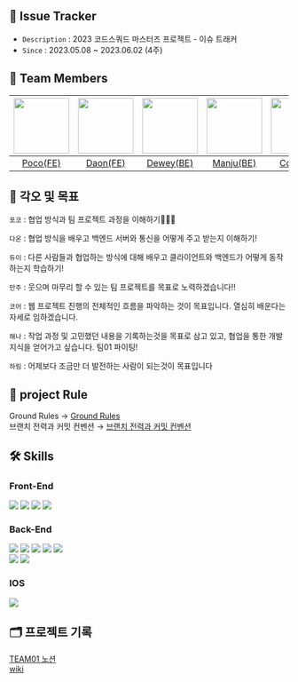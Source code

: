 ## 🔫 Issue Tracker
- `Description` : 2023 코드스쿼드 마스터즈 프로젝트 - 이슈 트래커
- `Since` : 2023.05.08 ~ 2023.06.02 (4주)

## 👥 Team Members
| <img src="https://github.com/issue-tracker-team-01/issue-tracker/assets/115215178/949044a4-d36c-496c-af78-d7367b7a745f" width="100px" /> | <img src="https://github.com/issue-tracker-team-01/issue-tracker/assets/115215178/e7292b8b-71b0-418f-b5dd-a0da199d1dee" width="100px" /> | <img src="https://github.com/issue-tracker-team-01/issue-tracker/assets/115215178/ab549909-7f7a-45da-8fcb-c57a823fe1cc" width="100px" /> | <img src="https://github.com/issue-tracker-team-01/issue-tracker/assets/115215178/f1c763a5-d2e1-4dc0-824a-51137066eb7e" width="100px" /> | <img src="https://github.com/issue-tracker-team-01/issue-tracker/assets/115215178/abd59825-1d9b-4886-ba7b-3d0fb51d9302" width="100px" /> | <img src="https://github.com/issue-tracker-team-01/issue-tracker/assets/115215178/1969ae9a-dffe-43ee-a0f6-2dd7cd9bad86" width="100px" /> | <img src="https://github.com/issue-tracker-team-01/issue-tracker/assets/115215178/d2a3d1dc-9c13-48e4-9814-4333240f60b3" width="100px" /> |
| :----------------------------------------------------------------------------------: | :----------------------------------------------------------------------------------: | :----------------------------------------------------------------------------------: | :----------------------------------------------------------------------------------: | :----------------------------------------------------------------------------------: | :----------------------------------------------------------------------------------: | :----------------------------------------------------------------------------------: |
|                             [Poco(FE)](https://github.com/poco111)                             |                             [Daon(FE)](https://github.com/saseungg)                             |                              [Dewey(BE)](https://github.com/jaea-kim)                             |                            [Manju(BE)](https://github.com/JeonHyoChang)                            |                            [Core(BE)](https://github.com/meena2003)                            |                         [Haena(IOS)](https://github.com/boriiiborii)                                                     |                             [Harim(IOS)](https://github.com/harimrim)                             |

## 👊 각오 및 목표
`포코` : 협업 방식과 팀 프로젝트 과정을 이해하기👨🏿‍💻

`다온` : 협업 방식을 배우고 백엔드 서버와 통신을 어떻게 주고 받는지 이해하기!

`듀이` : 다른 사람들과 협업하는 방식에 대해 배우고 클라이언트와 백엔드가 어떻게 동작하는지 학습하기!

`만주` : 웃으며 마무리 할 수 있는 팀 프로젝트를 목표로 노력하겠습니다!!

`코어` : 웹 프로젝트 진행의 전체적인 흐름을 파악하는 것이 목표입니다. 열심히 배운다는 자세로 임하겠습니다.

`해나` : 작업 과정 및 고민했던 내용을 기록하는것을 목표로 삼고 있고, 협업을 통한 개발지식을 얻어가고 싶습니다. 팀01 파이팅!

`하림` : 어제보다 조금만 더 발전하는 사람이 되는것이 목표입니다

## 🎯 project Rule
Ground Rules → [Ground Rules](https://github.com/issue-tracker-team-01/issue-tracker/wiki/%F0%9F%8C%8F-Ground-Rules)  
브랜치 전력과 커밋 컨벤션 → [브랜치 전력과 커밋 컨벤션](https://github.com/issue-tracker-team-01/issue-tracker/wiki/%EB%B8%8C%EB%9E%9C%EC%B9%98-%EC%A0%84%EB%9E%B5,-%EC%BB%A4%EB%B0%8B-%EC%BB%A8%EB%B2%A4%EC%85%98)

## 🛠 Skills

### Front-End
<img src="https://img.shields.io/badge/HTML5-E34F26?style=flat&logo=HTML5&logoColor=white"/> <img src="https://img.shields.io/badge/CSS3-1572B6?style=flat&logo=CSS3&logoColor=white"/> <img src="https://img.shields.io/badge/javascript-F7DF1E?style=flat&logo=JavaScript&logoColor=white"/> <img src="https://img.shields.io/badge/React-61DAFB?style=flat&logo=React&logoColor=white"/>

### Back-End

<img src="https://img.shields.io/badge/Java-007396?style=flat&logo=Java&logoColor=white"/> <img src="https://img.shields.io/badge/Intellij-000000?style=flat&logo=IntellijIDEA&logoColor=white"/> <img src="https://img.shields.io/badge/NGINX-009639?style=flat&logo=nginx&logoColor=white"/> <img src="https://img.shields.io/badge/SpringBoot-6DB33F?style=flat&logo=SpringBoot&logoColor=white"/> <img src="https://img.shields.io/badge/MySQL-4479A1?style=flat&logo=MySQL&logoColor=white"/>   
<img src="https://img.shields.io/badge/GitActions-2088FF?style=flat&logo=githubactions&logoColor=white"/>
<img src="https://img.shields.io/badge/TravisCI-3EAAAF?style=flat&logo=travisci&logoColor=white"/> 

### IOS
<img src="https://img.shields.io/badge/Swift-FA7343?style=flat&logo=Swift&logoColor=white"/>

## 🗂️ 프로젝트 기록
[TEAM01 노션](https://rectangular-partridge-2f9.notion.site/Issue-Tracker-a0b0b21abab44202affc545d2abfaa76)  
[wiki](https://github.com/issue-tracker-team-01/issue-tracker/wiki)
